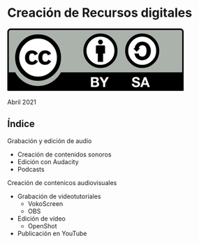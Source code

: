 # Creación de Recursos digitales


![Licencia](./images/Licencia_CC.png)


Abril 2021



## Índice

Grabación y edición de audio

* Creación de contenidos sonoros
* Edición con Audacity
* Podcasts

Creación de contenicos audiovisuales
* Grabación de videotutoriales
    * VokoScreen
    * OBS
* Edición de vídeo
    * OpenShot
* Publicación en YouTube
